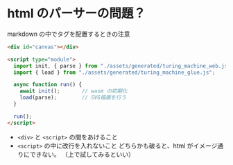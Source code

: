 # html のパーサーの問題？
markdown の中でタグを配置するときの注意
```markdown
<div id="canvas"></div>

<script type="module">
  import init, { parse } from "./assets/generated/turing_machine_web.js";
  import { load } from "./assets/generated/turing_machine_glue.js";

  async function run() {
    await init();       // wasm の初期化
    load(parse);        // SVG描画を行う
  }

  run();
</script>
```
- `<div>` と `<script>` の間をあけること
- `<script>` の中に改行を入れないこと
どちらかも破ると、html がイメージ通りにできない。
（上で試してみるといい）
